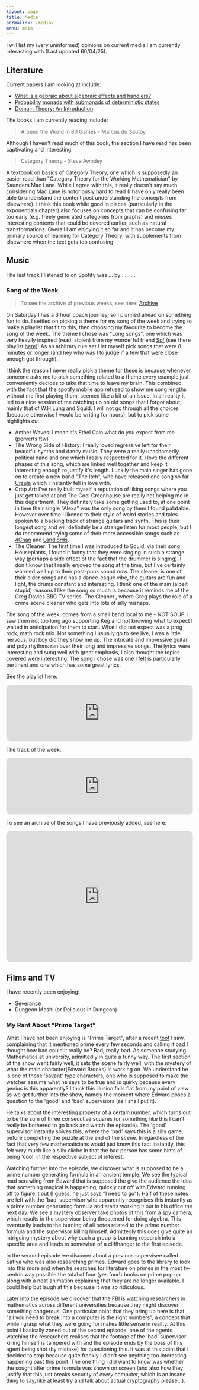 ```yaml
---
layout: page
title: Media
permalink: /media/
menu: main
---
```


I will list my (very uninformed) opinions on current media I am currently interacting with (Last updated 60/04/25).

## Literature

Current papers I am looking at include:

- [What is algebraic about algebraic effects and handlers?](https://arxiv.org/abs/1807.05923)
- [Probability monads with submonads of deterministic states](https://arxiv.org/abs/2204.07003)
- [Domain Theory: An Introduction](https://arxiv.org/abs/1605.05858)

The books I am currently reading include:

> Around the World in 80 Games - Marcus du Sautoy

Although I haven't read much of this book, the section I have read has been captivating and interesting.

> Category Theory - Steve Awodey

A textbook on basics of Category Theory, one which is supposedly an easier read than "Category Theory for the Working Mathematician" by Saunders Mac Lane. While I agree with this, it really doesn't say much considering Mac Lane is notoriously hard to read (I have only really been able to understand the content post understanding the concepts from elsewhere). I think this book while good in places (particularly in the exponentials chapter) also focuses on concepts that can be confusing far too early (e.g. freely generated categories from graphs) and misses interesting contents that could be covered earlier, such as natural transformations. Overall I am enjoying it so far and it has become my primary source of learning for Category Theory, with supplements from elsewhere when the text gets too confusing.

## Music

<p>
    The last track I listened to on Spotify was
    <span data-nowplaying="TrackLink">...</span>
    by <span data-nowplaying="ArtistsLink">...</span>,
    <span data-nowplaying="TimeSince">...</span>.
</p>
<script src="https://now-playing.akpain.net/script/njuav1quxpqzgp8tyhkfba5on"></script>

### Song of the Week

> To see the archive of previous weeks, see here: [Archive](/media/song-archive)

On Saturday I has a 3 hour coach journey, so I planned ahead on something fun to do. I settled on picking a theme for my song of the week and trying to make a playlist that fit to this, then choosing my favourite to become the song of the week. The theme I chose was "Long songs", one which was very heavily inspired (read: stolen) from my wonderful friend [Sof](https://deltzabar.github.io/) (see there playlist [here](https://open.spotify.com/playlist/6DhX6VblGRJbne6GlyUAI5?si=ee97acb650704e28))! As an arbitrary rule set I let myself pick songs that were 8 minutes or longer (and hey who was I to judge if a few that were close enough got through).

I think the reason I never really pick a theme for these is because whenever someone asks me to pick something related to a theme every example just conveniently decides to take that time to leave my brain. This combined with the fact that the spotify mobile app refused to show me song lengths without me first playing them, seemed like a bit of an issue. In all reality it led to a nice session of me catching up on old songs that I forgot about, mainly that of W.H.Lung and Squid. I will not go through all the choices (because otherwise I would be writing for hours), but to pick some highlights out:

- Amber Waves: I mean it's Ethel Cain what do you expect from me (perverts ftw)
- The Wrong Side of History: I really loved regressive left for their beautiful synths and dancy music. They were a really unashamedly political band and one which I really respected for it. I love the different phases of this song, which are linked well together and keep it interesting enough to justify it's length. Luckily the main singer has gone on to create a new band "The Itch", who have released one song so far [Ursula](https://open.spotify.com/track/1M3MkQsyHneKRo2LRlBrg3?si=705eb63e207447b8) which I instantly fell in love with.
- Crap Art: I've really built myself a reputation of liking songs where you just get talked at and The Cool Greenhouse are really not helping me in this department. They definitely take some getting used to, at one point in time their single "Alexa" was the only song by them I found palatable. However over time I likened to their style of weird stories and tales spoken to a backing track of strange guitars and synth. This is their longest song and will definitely be a strange listen for most people, but I do recommend trying some of their more accessible songs such as [4Chan](https://open.spotify.com/track/5phlevcSVhsgout10jCQid?si=734db8ced70f459d) and [Landlords](https://open.spotify.com/track/3Ca2bHmcxlhzE3an2DBncY?si=c29593eab62c4995).
- The Cleaner: The first time I was introduced to Squid, via their song Houseplants, I found it funny that they were singing in such a strange way (perhaps a side effect of the fact that the drummer is singing). I don't know that I really enjoyed the song at the time, but I've certainly warmed well up to their post-punk sound now. The cleaner is one of their older songs and has a dance-esque vibe, the guitars are fun and light, the drums constant and interesting. I think one of the main (albeit stupid) reasons I like the song so much is because it reminds me of the Greg Davies BBC TV series 'The Cleaner', where Greg plays the role of a crime scene cleaner who gets into lots of silly mishaps.

The song of the week, comes from a small band local to me - NOT SOUP. I saw them not too long ago supporting Keg and not knowing what to expect I waited in anticipation for them to start. What I did not expect was a prog rock, math rock mix. Not something I usually go to see live, I was a little nervous, but boy did they show me up. The intricate and impressive guitar and poly rhythms ran over their long and impressive songs. The lyrics were interesting and sung well with great emphasis, I also thought the topics covered were interesting. The song I chose was one I felt is particularly pertinent and one which has some great lyrics.

See the playlist here:

<iframe style="border-radius:12px" src="https://open.spotify.com/embed/playlist/49J1iOJBGbZJ5oEVuIxNG8?utm_source=generator" width="100%" height="152" frameBorder="0" allowfullscreen="" allow="autoplay; clipboard-write; encrypted-media; fullscreen; picture-in-picture" loading="lazy"></iframe>

The track of the week:

<iframe style="border-radius:12px" src="https://open.spotify.com/embed/track/3z6KdwwqOhoKHmIJKkwj1L?utm_source=generator" width="100%" height="152" frameBorder="0" allowfullscreen="" allow="autoplay; clipboard-write; encrypted-media; fullscreen; picture-in-picture" loading="lazy"></iframe>

To see an archive of the songs I have previously added, see here:

<iframe style="border-radius:12px" src="https://open.spotify.com/embed/playlist/3fbq2MJ5qVj6IfPwzSaj2F?utm_source=generator&theme=0" width="100%" height="352" frameBorder="0" allowfullscreen="" allow="autoplay; clipboard-write; encrypted-media; fullscreen; picture-in-picture" loading="lazy"></iframe>

## Films and TV

I have recently been enjoying:
- Severance
- Dungeon Meshi (or Delicious in Dungeon)

### My Rant About "Prime Target"

What I have not been enjoying is "Prime Target", after a recent [toot](https://mathstodon.xyz/@bradheintz/113964404406035722) I saw, complaining that it mentioned prime every few seconds and calling it bad I thought how bad could it really be? Bad, really bad. As someone studying Mathematics at university, admittedly in quite a funny way. The first section of the show went fairly well, it sets the scene fairly well, with the mystery of what the main character(Edward Brooks) is working on. We understand he is one of those 'savant' type characters, one who is supposed to make the watcher assume what he says to be true and is quirky because every genius is this apparently? I think this illusion falls flat from my point of view as we get further into the show, namely the moment where Edward poses a question to the 'good' and 'bad' supervisors (as I shall put it).
    
He talks about the interesting property of a certain number, which turns out to be the sum of three consecutive squares (or something like this I can't really be bothered to go back and watch the episode). The 'good' supervisor instantly solves this, where the 'bad' says this is a silly game, before completing the puzzle at the end of the scene. Irregardless of the fact that very few mathematicians would just know this fact instantly, this felt very much like a silly cliche in that the bad person has some hints of being 'cool' in the respective subject of interest.

Watching further into the episode, we discover what is supposed to be a prime number generating formula in an ancient temple. We see the typical mad scrawling from Edward that is supposed the give the audience the idea that something magical is happening, quickly cut off with Edward running off to figure it out (I guess, he just says "I need to go"). Half of these notes are left with the 'bad' supervisor who apparently recognises this instantly as a prime number generating formula and starts working it out in his office the next day. We see a mystery observer take photos of this from a spy camera, which results in the supervisor being threatened for doing algebra. This eventually leads to the burning of all notes related to the prime number formula and the supervisor killing himself. Admittedly this does give quite an intriguing mystery about why such a group is banning research into a specific area and leads to somewhat of a cliffhanger to the first episode.

In the second episode we discover about a previous supervisee called Safiya who was also researching primes. Edward goes to the library to look into this more and when he searches for literature on primes in the most tv-centric way possible the total of four (yes four!) books on prime pop up along with a neat animation explaining that they are no longer available. I could help but laugh at this because it was so ridiculous.

Later into the episode we discover that the FBI is watching researchers in mathematics across different universities because they might discover something dangerous. One particular point that they bring up here is that "all you need to break into a computer is the right numbers", a concept that while I grasp what they were going for makes little sense in reality. At this point I basically zoned out of the second episode, one of the agents watching the researchers realises that the footage of the 'bad' supervisor killing himself is tampered with and the episode ends by the boss of this agent being shot (by mistake) for questioning this. It was at this point that I decided to stop because quite frankly I didn't see anything too interesting happening past this point. The one thing I did want to know was whether the sought after prime formula was shown on screen (and also how they justify that this just breaks security of _every_ computer, which is an insane thing to say, like at least try and talk about actual cryptography please...).
